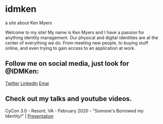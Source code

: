 # idmken
a site about Ken Myers

Welcome to my site! My name is Ken Myers and I have a passion for anything identity management. Our physical and digital identities are at the center of everything we do. From meeting new people, to buying stuff online, and even trying to gain access to an application at work.

## Follow me on social media, just look for @IDMKen:
[Twitter](https://twitter.com/IDMKen)
[LinkedIn](https://www.linkedin.com/in/idmken/)
[Emai](mailto:mail@myers.guru)

## Check out my talks and youtube videos.
CyCon 3.0 - Resont, VA - February 2020 - "Somone's Borrowed my Identity!" | [Presentation](cycon30borrowedidentity.pptx)
